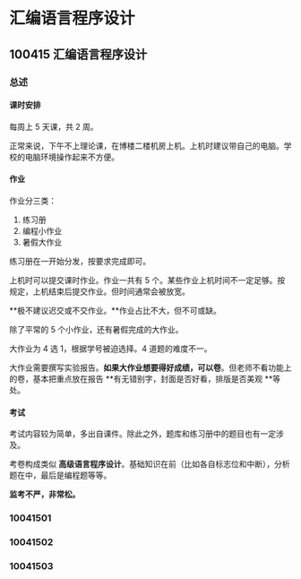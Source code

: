 # 汇编语言程序设计

## 100415 汇编语言程序设计

### 总述

#### 课时安排

每周上 5 天课，共 2 周。

正常来说，下午不上理论课，在博楼二楼机房上机。上机时建议带自己的电脑。学校的电脑环境操作起来不方便。

#### 作业

作业分三类：

1. 练习册
2. 编程小作业
3. 暑假大作业

练习册在一开始分发，按要求完成即可。

上机时可以提交课时作业。作业一共有 5 个。某些作业上机时间不一定足够。按规定，上机结束后提交作业。但时间通常会被放宽。

**极不建议迟交或不交作业。**作业占比不大，但不可或缺。

除了平常的 5 个小作业，还有暑假完成的大作业。

大作业为 4 选 1，根据学号被迫选择。4 道题的难度不一。

大作业需要撰写实验报告。**如果大作业想要得好成绩，可以卷**。但老师不看功能上的卷，基本把重点放在报告 **有无错别字，封面是否好看，排版是否美观 **等处。

#### 考试

考试内容较为简单，多出自课件。除此之外，题库和练习册中的题目也有一定涉及。

考卷构成类似 **高级语言程序设计**。基础知识在前（比如各自标志位和中断），分析题在中，最后是编程题等等。

**监考不严，非常松。**



### 10041501



### 10041502



### 10041503



